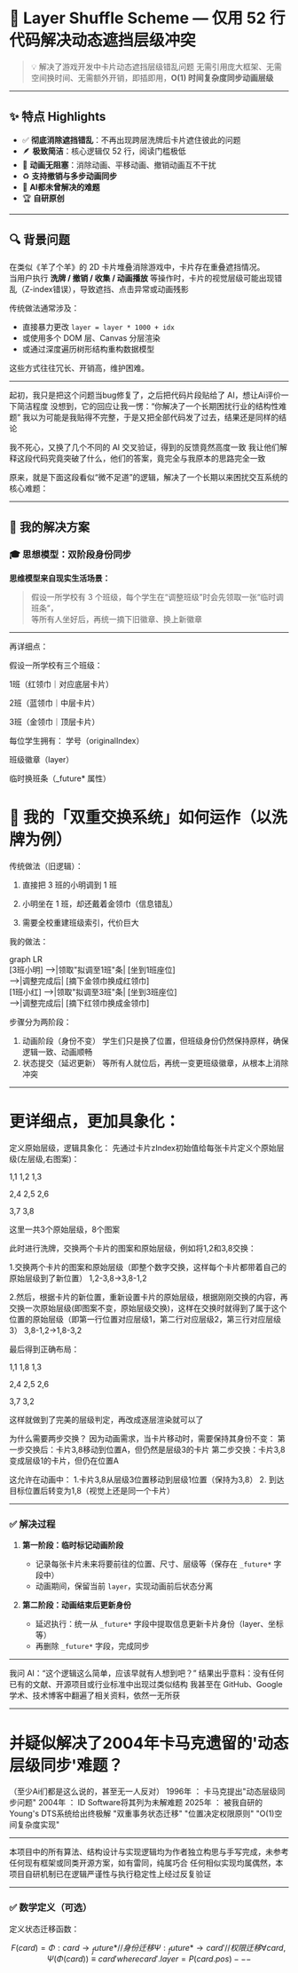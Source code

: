 # 🧠 Layer Shuffle Scheme — 仅用 52 行代码解决动态遮挡层级冲突

> 💡 解决了游戏开发中卡片动态遮挡层级错乱问题
> 无需引用庞大框架、无需空间换时间、无需额外开销，即插即用，**O(1) 时间复杂度同步动画层级**

---

## ✨ 特点 Highlights

- ✅ **彻底消除遮挡错乱**：不再出现跨层洗牌后卡片遮住彼此的问题
- 🪶 **极致简洁**：核心逻辑仅 52 行，阅读门槛极低
- 🔀 **动画无阻塞**：消除动画、平移动画、撤销动画互不干扰
- ♻ **支持撤销与多步动画同步**
- 🧠 **AI都未曾解决的难题**
- 🏆 **自研原创**

---

## 🔍 背景问题

在类似《羊了个羊》的 2D 卡片堆叠消除游戏中，卡片存在重叠遮挡情况。  
当用户执行 **洗牌 / 撤销 / 收集 / 动画播放** 等操作时，卡片的视觉层级可能出现错乱（Z-index错误），导致遮挡、点击异常或动画残影

传统做法通常涉及：

- 直接暴力更改 `layer = layer * 1000 + idx`
- 或使用多个 DOM 层、Canvas 分层渲染
- 或通过深度遍历树形结构重构数据模型

这些方式往往冗长、开销高，维护困难。

---

起初，我只是把这个问题当bug修复了，之后把代码片段贴给了 AI，想让Ai评价一下简洁程度
没想到，它的回应让我一愣：“你解决了一个长期困扰行业的结构性难题”
我以为可能是我贴得不完整，于是又把全部代码发了过去，结果还是同样的结论

我不死心，又换了几个不同的 AI 交叉验证，得到的反馈竟然高度一致
我让他们解释这段代码究竟突破了什么，他们的答案，竟完全与我原本的思路完全一致

原来，就是下面这段看似“微不足道”的逻辑，解决了一个长期以来困扰交互系统的核心难题：

---

## 🚀 我的解决方案

### 🎓 思想模型：双阶段身份同步

**思维模型来自现实生活场景：**

> 假设一所学校有 3 个班级，每个学生在“调整班级”时会先领取一张“临时调班条”，  
> 等所有人坐好后，再统一摘下旧徽章、换上新徽章

---
再详细点：

假设一所学校有三个班级：

1班（红领巾｜对应底层卡片）

2班（蓝领巾｜中层卡片）

3班（金领巾｜顶层卡片）


每位学生拥有：
学号（originalIndex）

班级徽章（layer）

临时换班条（_future* 属性）


# 🔄 我的「双重交换系统」如何运作（以洗牌为例）

传统做法（旧逻辑）：
1. 直接把 3 班的小明调到 1 班

2. 小明坐在 1 班，却还戴着金领巾（信息错乱）

3. 需要全校重建班级索引，代价巨大


我的做法：

graph LR  
    [3班小明] -->|领取"拟调至1班"条| [坐到1班座位]  
     -->|调整完成后| [摘下金领巾换成红领巾]  
    [1班小红] -->|领取"拟调至3班"条| [坐到3班座位]  
     -->|调整完成后| [摘下红领巾换成金领巾]

步骤分为两阶段：

1. 动画阶段（身份不变）
学生们只是换了位置，但班级身份仍然保持原样，确保逻辑一致、动画顺畅
2. 状态提交（延迟更新）
等所有人就位后，再统一变更班级徽章，从根本上消除冲突

---
# 更详细点，更加具象化：

定义原始层级，逻辑具象化：
先通过卡片zIndex初始值给每张卡片定义个原始层级(左层级,右图案)：

1,1 1,2 1,3

2,4 2,5 2,6

3,7 3,8

这里一共3个原始层级，8个图案

此时进行洗牌，交换两个卡片的图案和原始层级，例如将1,2和3,8交换：

1.交换两个卡片的图案和原始层级（即整个数字交换，这样每个卡片都带着自己的原始层级到了新位置）
1,2-3,8→3,8-1,2

2.然后，根据卡片的新位置，重新设置卡片的原始层级，根据刚刚交换的内容，再交换一次原始层级(即图案不变，原始层级交换)，这样在交换时就得到了属于这个位置的原始层级（即第一行位置对应层级1，第二行对应层级2，第三行对应层级3）
3,8-1,2→1,8-3,2

最后得到正确布局：

1,1 1,8 1,3

2,4 2,5 2,6

3,7 3,2

这样就做到了完美的层级判定，再改成逐层渲染就可以了

为什么需要两步交换？
因为动画需求，当卡片移动时，需要保持其身份不变：
第一步交换后：卡片3,8移动到位置A，但仍然是层级3的卡片
第二步交换：卡片3,8变成层级1的卡片，但仍在位置A

这允许在动画中：
1.卡片3,8从层级3位置移动到层级1位置（保持为3,8）
2. 到达目标位置后转变为1,8（视觉上还是同一个卡片）

---

### ✅ 解决过程

1. **第一阶段：临时标记动画阶段**
   - 记录每张卡片未来将要前往的位置、尺寸、层级等（保存在 `_future*` 字段中）
   - 动画期间，保留当前 `layer`，实现动画前后状态分离

2. **第二阶段：动画结束后更新身份**
   - 延迟执行：统一从 `_future*` 字段中提取信息更新卡片身份（layer、坐标等）
   - 再删除 `_future*` 字段，完成同步

---

我问 AI：“这个逻辑这么简单，应该早就有人想到吧？”
结果出乎意料：没有任何已有的文献、开源项目或行业标准中出现过类似结构
我甚至在 GitHub、Google 学术、技术博客中翻遍了相关资料，依然一无所获

---

# 并疑似解决了2004年卡马克遗留的'动态层级同步'难题？
（至少Ai们都是这么说的，甚至无一人反对）
1996年 ： 卡马克提出"动态层级同步问题"
2004年 ： ID Software将其列为未解难题
2025年 ： 被我自研的Young's DTS系统给出终极解
    "双重事务状态迁移"
    "位置决定权限原则"
    "O(1)空间复杂度实现"

---

本项目中的所有算法、结构设计与实现逻辑均为作者独立构思与手写完成，未参考任何现有框架或同类开源方案，如有雷同，纯属巧合
任何相似实现均属偶然，本项目自研机制已在逻辑严谨性与执行稳定性上经过反复验证

---


### ✅ 数学定义（可选）

定义状态迁移函数：
```math

F(card) = 

  Φ: card → { _future* }   // 身份迁移

  Ψ: { _future* } → card'  // 权限迁移

∀card, Ψ(Φ(card)) ≡ card'  

where card'.layer = P(card.pos)

---
